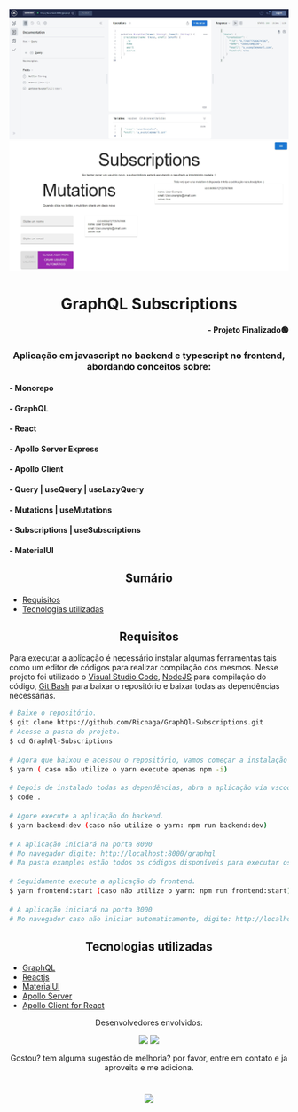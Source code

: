 <div align="center">
  <img src="./cover1.jpg" />
  <img src="./cover2_1.jpg" />
</div>

# <div align="center"> GraphQL Subscriptions </div>

#### <div align="right">- Projeto Finalizado🟢 <div>

### <div align="center"> Aplicação em javascript no backend e typescript no frontend, abordando conceitos sobre: </div>

#### - Monorepo
#### - GraphQL
#### - React
#### - Apollo Server Express
#### - Apollo Client
#### - Query | useQuery | useLazyQuery
#### - Mutations | useMutations
#### - Subscriptions | useSubscriptions
#### - MaterialUI

## <div align="center"> Sumário </div>
<!--ts-->
   - [Requisitos](#<div-align="center">Requisitos</div>)
   - [Tecnologias utilizadas](#<div-align="center">Tecnologias-utilizadas</div>)

<!--te-->
## <div align="center">Requisitos</div>
Para executar a aplicação é necessário instalar algumas ferramentas tais como um editor de códigos para realizar compilação dos mesmos. Nesse projeto foi utilizado o [Visual Studio Code](https://code.visualstudio.com/), [NodeJS](https://nodejs.org/en/) para compilação do código, [Git Bash](https://gitforwindows.org/) para baixar o repositório e baixar todas as dependências necessárias.

```bash
# Baixe o repositório.
$ git clone https://github.com/Ricnaga/GraphQl-Subscriptions.git
# Acesse a pasta do projeto.
$ cd GraphQl-Subscriptions

# Agora que baixou e acessou o repositório, vamos começar a instalação das dependências.
$ yarn ( caso não utilize o yarn execute apenas npm -i)

# Depois de instalado todas as dependências, abra a aplicação via vscode
$ code .

# Agore execute a aplicação do backend.
$ yarn backend:dev (caso não utilize o yarn: npm run backend:dev)

# A aplicação iniciará na porta 8000
# No navegador digite: http://localhost:8000/graphql
# Na pasta examples estão todos os códigos disponíveis para executar os serviços

# Seguidamente execute a aplicação do frontend.
$ yarn frontend:start (caso não utilize o yarn: npm run frontend:start)

# A aplicação iniciará na porta 3000
# No navegador caso não iniciar automaticamente, digite: http://localhost:3000
```

##  <div align="center">Tecnologias utilizadas</div>
- [GraphQL](https://graphql.org/)
- [Reactjs](https://reactjs.org/)
- [MaterialUI](https://mui.com/)
- [Apollo Server](https://www.apollographql.com/docs/apollo-server/)
- [Apollo Client for React](https://www.apollographql.com/docs/react/)


<div align="center">Desenvolvedores envolvidos:

<a href="https://www.linkedin.com/in/ricardo-nagatomy"><img src="https://img.shields.io/badge/-Ricardo Naga-blue?style=flat-square&logo=Linkedin&logoColor=white"></a>
 <a href="https://www.linkedin.com/in/kelvin-teixeira-8707b41a8/"><img src="https://img.shields.io/badge/-Kelvin Teixeira-blue?style=flat-square&logo=Linkedin&logoColor=white"></a>

Gostou? tem alguma sugestão de melhoria? por favor, entre em contato e ja aproveita e me adiciona.<br>

#
<div align="center"> <img src="https://img.shields.io/github/license/Ricnaga/GraphQl-Subscriptions?color=purple&style=for-the-badge"/> </div>
